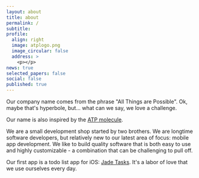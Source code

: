 ```yaml
---
layout: about
title: about
permalink: /
subtitle:
profile:
  align: right
  image: atplogo.png
  image_circular: false
  address: >
    <p></p>
news: true
selected_papers: false
social: false
published: true
---
```


Our company name comes from the phrase "All Things are Possible".  Ok, maybe that's hyperbole, but... what can we say, we love a challenge.

Our name is also inspired by the <a href="https://biologydictionary.net/atp/">ATP molecule</a>.<br />

We are a small development shop started by two brothers.  We are longtime software developers, but relatively new to our latest area of focus: mobile app development.  We like to build quality software that is both easy to use and highly customizable - a combination that can be challenging to pull off.

Our first app is a todo list app for iOS: <a href="http://jadetasks.com">Jade Tasks</a>.  It's a labor of love that we use ourselves every day.

<!--
No Test [subreddit](http://reddit.com). You can put a picture in, too. The code is already in, just name your picture `prof_pic.jpg` and put it in the `img/` folder.

Put your address / P.O. box / other info right below your picture. You can also disable any these elements by editing `profile` property of the YAML header of your `_pages/about.md`. Edit `_bibliography/papers.bib` and Jekyll will render your [publications page](/al-folio/publications/) automatically.

Link to your social media connections, too. This theme is set up to use [Font Awesome icons](http://fortawesome.github.io/Font-Awesome/) and [Academicons](https://jpswalsh.github.io/academicons/), like the ones below. Add your Facebook, Twitter, LinkedIn, Google Scholar, or just disable all of them.
-->
